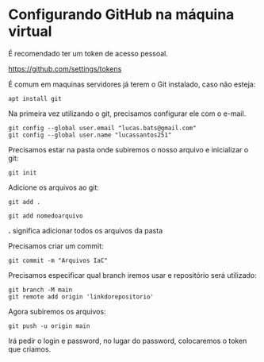 # Configurando GitHub na máquina virtual

É recomendado ter um token de acesso pessoal.

https://github.com/settings/tokens

É comum em maquinas servidores já terem o Git instalado, caso não esteja:

    apt install git

Na primeira vez utilizando o git, precisamos configurar ele com o e-mail.

    git config --global user.email "lucas.bats@gmail.com"
    git config --global user.name "lucassantos251"

Precisamos estar na pasta onde subiremos o nosso arquivo e inicializar o git:

    git init

Adicione os arquivos ao git:

    git add .

    git add nomedoarquivo

**.** significa adicionar todos os arquivos da pasta

Precisamos criar um commit:

    git commit -m "Arquivos IaC"

Precisamos especificar qual branch iremos usar e repositório será utilizado:

    git branch -M main
    git remote add origin 'linkdorepositorio'
    
Agora subiremos os arquivos:

    git push -u origin main

Irá pedir o login e password, no lugar do password, colocaremos o token que criamos.


